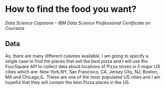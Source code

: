 # How to find the food you want?

*Data Science Capstone - IBM Data Science Professional Certificate on Coursera*

## Data
As, there are many different cuisines available, I am going to specify a single case to find the places that sell the best pizza and I will use the FourSquare API to collect data about locations of Pizza stores in 5 major US cities which are: New York,NY, San Francisco, CA, Jersey City, NJ, Boston, MA and Chicago,IL. These are one of the mosr populated US cities and I am hopeful that they will contain the best Pizza places in the US.
